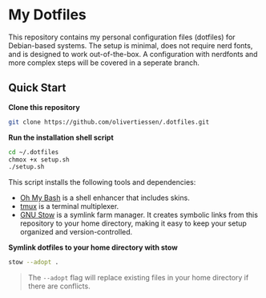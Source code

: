 # My Dotfiles

This repository contains my personal configuration files (dotfiles) for Debian-based systems. The setup is minimal, does not require nerd fonts, and is designed to work out-of-the-box. A configuration with nerdfonts and more complex steps will be covered in a seperate branch.

## Quick Start

**Clone this repository**

```bash
git clone https://github.com/olivertiessen/.dotfiles.git
```

**Run the installation shell script**

```bash
cd ~/.dotfiles
chmox +x setup.sh
./setup.sh
```

This script installs the following tools and dependencies:

- [Oh My Bash](https://github.com/ohmybash/oh-my-bash) is a shell enhancer that includes skins.
- [tmux](https://github.com/tmux/tmux) is a terminal multiplexer.
- [GNU Stow](https://www.gnu.org/software/stow/) is a symlink farm manager. It creates symbolic links from this repository to your home directory, making it easy to keep your setup organized and version-controlled.

**Symlink dotfiles to your home directory with stow**

```bash
stow --adopt .
```
> The `--adopt` flag will replace existing files in your home directory if there are conflicts.

